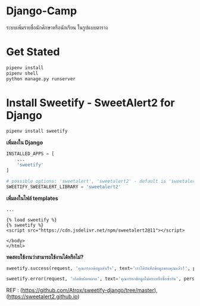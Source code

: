 # Django-Camp

ระบบเพิ่มรายชื่อนักศึกษาหรือนักเรียน ในรูปแบบตาราง

# Get Stated

```bash
pipenv install
pipenv shell
python manage.py runserver
```

# Install Sweetify - SweetAlert2 for Django

```bash
pipenv install sweetify
```

**เพิ่มลงใน Django**

```python
INSTALLED_APPS = [
    ...
    'sweetify'
]

# possible options: 'sweetalert', 'sweetalert2' - default is 'sweetalert2'
SWEETIFY_SWEETALERT_LIBRARY = 'sweetalert2'
```

**เพิ่มลงในไฟล์ templates**

```jinja
...

{% load sweetify %}
{% sweetify %}
<script src="https://cdn.jsdelivr.net/npm/sweetalert2@11"></script>

</body>
</html>
```

**ทดสอบใช้งานว่าสามารถใช้งานได้หรือไม่?**

```python
sweetify.success(request, 'คุณกรอกข้อมูลสำเร็จ', text='เราได้บันทึกข้อมูลของคุณแล้ว!', persistent='OK!')

sweetify.error(request, 'เกิดข้อผิดพลาด', text='คุณกรอกข้อมูลไม่ครบหรือชื่อซ้ำกัน', persistent='OK!')
```

REF : (https://github.com/Atrox/sweetify-django/tree/master),
(https://sweetalert2.github.io)
